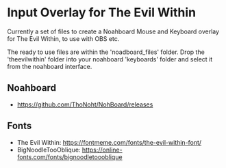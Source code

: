 # Input Overlay for The Evil Within

Currently a set of files to create a Noahboard Mouse and Keyboard overlay for The Evil Within, to use with OBS etc.

The ready to use files are within the 'noadboard_files' folder. Drop the 'theevilwithin' folder into your 
noahboard 'keyboards' folder and select it from the noahboard interface.

## Noahboard 

* https://github.com/ThoNoht/NohBoard/releases

## Fonts

* The Evil Within: https://fontmeme.com/fonts/the-evil-within-font/
* BigNoodleTooOblique: https://online-fonts.com/fonts/bignoodletoooblique